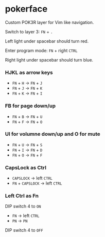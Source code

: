 # pokerface

Custom POK3R layer for Vim like navigation.

Switch to layer 3: `FN` + `.`

Left light under spacebar should turn red.

Enter program mode: `FN` + right `CTRL`

Right light under spacebar should turn blue.

### HJKL as arrow keys

- `FN` + `H` -> `FN` + `J`
- `FN` + `J` -> `FN` + `K`
- `FN` + `K` -> `FN` + `I`

### FB for page down/up

- `FN` + `B` -> `FN` + `U`
- `FN` + `F` -> `FN` + `O`

### UI for volumne down/up and O for mute

- `FN` + `U` -> `FN` + `S`
- `FN` + `I` -> `FN` + `D`
- `FN` + `O` -> `FN` + `F`

### CapsLock as Ctrl

- `CAPSLOCK` -> left `CTRL`
- `FN` + `CAPSLOCK` -> left `CTRL`

### Left Ctrl as Fn

DIP switch 4 to `ON`

- `FN` -> left `CTRL`
- `PN` -> `PN`

DIP switch 4 to `OFF`
